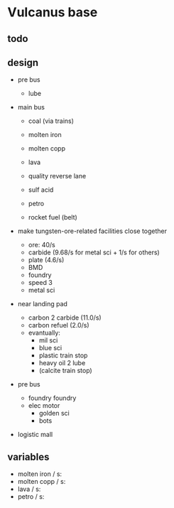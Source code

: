 # Vulcanus base
## todo

## design
- pre bus
  - lube
- main bus
  - coal (via trains)
  
  - molten iron
  - molten copp
  - lava
  - quality reverse lane
  
  - sulf acid
  - petro
  - rocket fuel (belt)

- make tungsten-ore-related facilities close together
  - ore: 40/s
  - carbide (9.68/s for metal sci + 1/s for others)
  - plate (4.6/s)
  - BMD
  - foundry
  - speed 3
  - metal sci
- near landing pad
  - carbon 2 carbide    (11.0/s)
  - carbon refuel       (2.0/s)
  - evantually:
    - mil sci
    - blue sci
    - plastic train stop
    - heavy oil 2 lube
    - (calcite train stop)
- pre bus
  - foundry foundry
  - elec motor
    - golden sci
    - bots

- logistic mall

## variables
- molten iron / s:
- molten copp / s:
- lava / s:
- petro / s:
